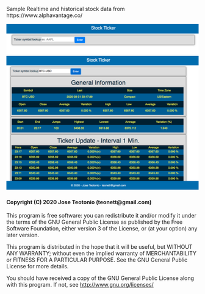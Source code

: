 <p> Sample Realtime and historical stock data from https://www.alphavantage.co/</p>

<img src="https://github.com/teonett/Javascript-Stock-Ticker/blob/master/img/ticker001.png">

<img src="https://github.com/teonett/Javascript-Stock-Ticker/blob/master/img/ticker002.png">

<h4>Copyright (C) 2020 Jose Teotonio (teonett@gmail.com)</h4>
<p>
This program is free software: you can redistribute it and/or modify it under the terms of the GNU General Public License as published by
the Free Software Foundation, either version 3 of the License, or (at your option) any later version.

This program is distributed in the hope that it will be useful, but WITHOUT ANY WARRANTY; without even the implied warranty of
MERCHANTABILITY or FITNESS FOR A PARTICULAR PURPOSE.  See the GNU General Public License for more details.

You should have received a copy of the GNU General Public License along with this program.  If not, see <http://www.gnu.org/licenses/>
</p>
